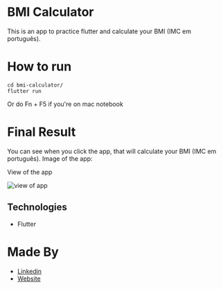# BMI Calculator

This is an app to practice flutter and calculate your BMI (IMC em português).

# How to run

```shell
cd bmi-calculator/
flutter run
```

Or do Fn + F5 if you're on mac notebook

# Final Result

You can see when you click the app, that will calculate your BMI (IMC em português). Image of the app:

View of the app

![view of app](images/app-view.png)

## Technologies

- Flutter

# Made By

- [Linkedin](https://br.linkedin.com/in/larissa-varj%C3%A3o-152932b8)
- [Website](http://larissavarjao.com/)
